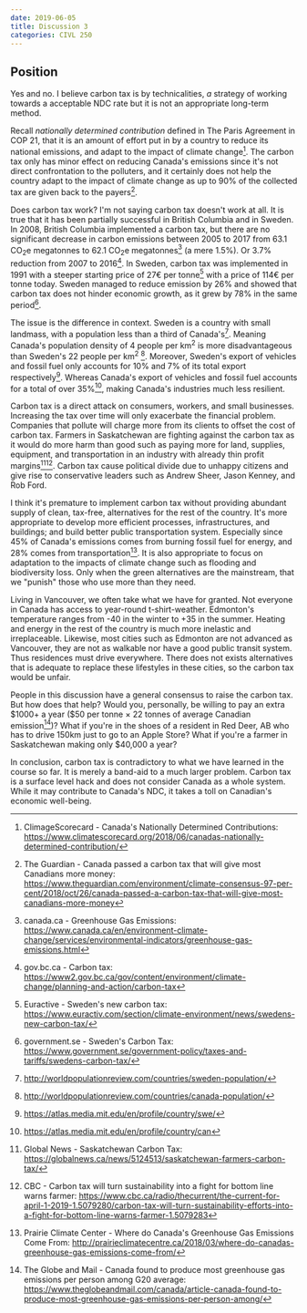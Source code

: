 ```yaml
---
date: 2019-06-05
title: Discussion 3
categories: CIVL 250
---
```




[^1]: ClimageScorecard - Canada's Nationally Determined Contributions: <https://www.climatescorecard.org/2018/06/canadas-nationally-determined-contribution/>
[^2]: The Guardian - Canada passed a carbon tax that will give most Canadians more money: <https://www.theguardian.com/environment/climate-consensus-97-per-cent/2018/oct/26/canada-passed-a-carbon-tax-that-will-give-most-canadians-more-money>
[^3]: canada.ca - Greenhouse Gas Emissions: <https://www.canada.ca/en/environment-climate-change/services/environmental-indicators/greenhouse-gas-emissions.html>
[^3b]: gov.bc.ca - Carbon tax: <https://www2.gov.bc.ca/gov/content/environment/climate-change/planning-and-action/carbon-tax>
[^4]: The Lawyers Daily - The Pan-Canadian Framework on Climate Change: <https://www.thelawyersdaily.ca/articles/6965/the-pan-canadian-framework-on-climate-change-ontario-v-ottawa>
[^5]: gov.bc.ca - BC Economic Accounts - GDP: <https://www2.gov.bc.ca/gov/content/data/statistics/economy/bc-economic-accounts-gdp>
[^6]: government.se - Sweden's Carbon Tax: <https://www.government.se/government-policy/taxes-and-tariffs/swedens-carbon-tax/>
[^6a]: Euractive - Sweden's new carbon tax: <https://www.euractiv.com/section/climate-environment/news/swedens-new-carbon-tax/>
[^7]: Chatelaine - Federal Carbon Tax: <https://www.chatelaine.com/living/politics/federal-carbon-tax-canada/>
[^8]: <https://atlas.media.mit.edu/en/profile/country/swe/>
[^9]: <https://atlas.media.mit.edu/en/profile/country/can>
[^10]: Prairie Climate Center - Where do Canada's Greenhouse Gas Emissions Come From: <http://prairieclimatecentre.ca/2018/03/where-do-canadas-greenhouse-gas-emissions-come-from/>
[^11]: <http://worldpopulationreview.com/countries/sweden-population/>
[^11b]: <http://worldpopulationreview.com/countries/canada-population/>
[^12]: Global News - Saskatchewan Carbon Tax: <https://globalnews.ca/news/5124513/saskatchewan-farmers-carbon-tax/>
[^12b]: CBC - Carbon tax will turn sustainability into a fight for bottom line warns farmer: <https://www.cbc.ca/radio/thecurrent/the-current-for-april-1-2019-1.5079280/carbon-tax-will-turn-sustainability-efforts-into-a-fight-for-bottom-line-warns-farmer-1.5079283>
[^13]: The Globe and Mail - Canada found to produce most greenhouse gas emissions per person among G20 average: <https://www.theglobeandmail.com/canada/article-canada-found-to-produce-most-greenhouse-gas-emissions-per-person-among/>

## Position

Yes and no. I believe carbon tax is by technicalities, *a* strategy of working towards a acceptable NDC rate but it is not an appropriate long-term method.

Recall *nationally determined contribution* defined in The Paris Agreement in COP 21, that it is an amount of effort put in by a country to reduce its national emissions, and adapt to the impact of climate change[^1]. The carbon tax only has minor effect on reducing Canada's emissions since it's not direct confrontation to the polluters, and it certainly does not help the country adapt to the impact of climate change as up to 90% of the collected tax are given back to the payers[^2].

Does carbon tax work? I'm not saying carbon tax doesn't work at all. It is true that it has been partially successful in British Columbia and in Sweden. In 2008, British Columbia implemented a carbon tax, but there are no significant decrease in carbon emissions between 2005 to 2017 from 63.1 CO<sub>2</sub>e megatonnes to 62.1 CO<sub>2</sub>e megatonnes[^3] (a mere 1.5%). Or 3.7% reduction from 2007 to 2016[^3b]. In Sweden, carbon tax was implemented in 1991 with a steeper starting price of 27&euro; per tonne[^6a] with a price of 114&euro; per tonne today. Sweden managed to reduce emission by 26% and showed that carbon tax does not hinder economic growth, as it grew by 78% in the same period[^6].

The issue is the difference in context. Sweden is a country with small landmass, with a population less than a third of Canada's[^11]. Meaning Canada's population density of 4 people per km<sup>2</sup> is more disadvantageous than Sweden's 22 people per km<sup>2</sup> [^11b]. Moreover, Sweden's export of vehicles and fossil fuel only accounts for 10% and 7% of its total export respectively[^8]. Whereas Canada's export of vehicles and fossil fuel accounts for a total of over 35%[^9], making Canada's industries much less resilient.

Carbon tax is a direct attack on consumers, workers, and small businesses. Increasing the tax over time will only exacerbate the financial problem. Companies that pollute will charge more from its clients to offset the cost of carbon tax. Farmers in Saskatchewan are fighting against the carbon tax as it would do more harm than good such as paying more for land, supplies, equipment, and transportation in an industry with already thin profit margins[^12][^12b]. Carbon tax cause political divide due to unhappy citizens and give rise to conservative leaders such as Andrew Sheer, Jason Kenney, and Rob Ford.

I think it's premature to implement carbon tax without providing abundant supply of clean, tax-free, alternatives for the rest of the country. It's more appropriate to develop more efficient processes, infrastructures, and buildings; and build better public transportation system. Especially since 45% of Canada's emissions comes from burning fossil fuel for energy, and 28% comes from transportation[^10]. It is also appropriate to focus on adaptation to the impacts of climate change such as flooding and biodiversity loss. Only when the green alternatives are the mainstream, that we "punish" those who use more than they need.

Living in Vancouver, we often take what we have for granted. Not everyone in Canada has access to year-round t-shirt-weather. Edmonton's temperature ranges from -40 in the winter to +35 in the summer. Heating and energy in the rest of the country is much more inelastic and irreplaceable. Likewise, most cities such as Edmonton are not advanced as Vancouver, they are not as walkable nor have a good public transit system. Thus residences must drive everywhere. There does not exists alternatives that is adequate to replace these lifestyles in these cities, so the carbon tax would be unfair.

People in this discussion have a general consensus to raise the carbon tax. But how does that help? Would you, personally, be willing to pay an extra \$1000+ a year (\$50 per tonne &times; 22 tonnes of average Canadian emission[^13])? What if you're in the shoes of a resident in Red Deer, AB who has to drive 150km just to go to an Apple Store? What if you're a farmer in Saskatchewan making only \$40,000 a year? 

In conclusion, carbon tax is contradictory to what we have learned in the course so far. It is merely a band-aid to a much larger problem. Carbon tax is a surface level hack and does not consider Canada as a whole system. While it may contribute to Canada's NDC, it takes a toll on Canadian's economic well-being.